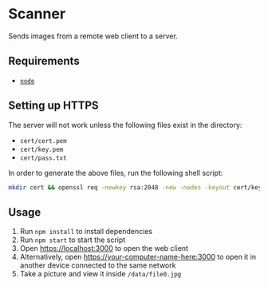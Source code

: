 # Scanner

Sends images from a remote web client to a server.

## Requirements

* [`node`](https://nodejs.org)

## Setting up HTTPS

The server will not work unless the following files exist in the directory:

* `cert/cert.pem`
* `cert/key.pem`
* `cert/pass.txt`

In order to generate the above files, run the following shell script:

```sh
mkdir cert && openssl req -newkey rsa:2048 -new -nodes -keyout cert/key.pem -out cert/cert.pem && touch cert/pass.txt
```

## Usage

1. Run `npm install` to install dependencies
2. Run `npm start` to start the script
3. Open [https://localhost:3000](https://localhost:3000) to open the web client
4. Alternatively, open [https://your-computer-name-here:3000](https://localhost:3000) to open it in another device connected to the same network
5. Take a picture and view it inside `/data/file0.jpg`